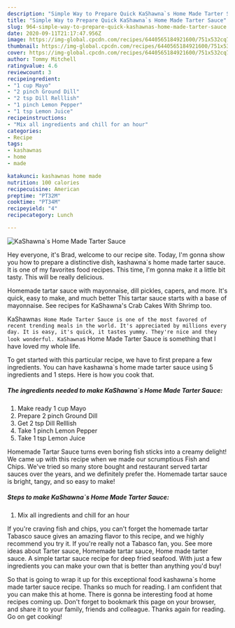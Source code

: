 ```yaml
---
description: "Simple Way to Prepare Quick KaShawna`s Home Made Tarter Sauce"
title: "Simple Way to Prepare Quick KaShawna`s Home Made Tarter Sauce"
slug: 964-simple-way-to-prepare-quick-kashawnas-home-made-tarter-sauce
date: 2020-09-11T21:17:47.956Z
image: https://img-global.cpcdn.com/recipes/6440565184921600/751x532cq70/kashawnas-home-made-tarter-sauce-recipe-main-photo.jpg
thumbnail: https://img-global.cpcdn.com/recipes/6440565184921600/751x532cq70/kashawnas-home-made-tarter-sauce-recipe-main-photo.jpg
cover: https://img-global.cpcdn.com/recipes/6440565184921600/751x532cq70/kashawnas-home-made-tarter-sauce-recipe-main-photo.jpg
author: Tommy Mitchell
ratingvalue: 4.6
reviewcount: 3
recipeingredient:
- "1 cup Mayo"
- "2 pinch Ground Dill"
- "2 tsp Dill Relllish"
- "1 pinch Lemon Pepper"
- "1 tsp Lemon Juice"
recipeinstructions:
- "Mix all ingredients and chill for an hour"
categories:
- Recipe
tags:
- kashawnas
- home
- made

katakunci: kashawnas home made 
nutrition: 100 calories
recipecuisine: American
preptime: "PT32M"
cooktime: "PT34M"
recipeyield: "4"
recipecategory: Lunch

---
```



![KaShawna`s Home Made Tarter Sauce](https://img-global.cpcdn.com/recipes/6440565184921600/751x532cq70/kashawnas-home-made-tarter-sauce-recipe-main-photo.jpg)

Hey everyone, it's Brad, welcome to our recipe site. Today, I'm gonna show you how to prepare a distinctive dish, kashawna`s home made tarter sauce. It is one of my favorites food recipes. This time, I'm gonna make it a little bit tasty. This will be really delicious.

Homemade tartar sauce with mayonnaise, dill pickles, capers, and more. It&#39;s quick, easy to make, and much better This tartar sauce starts with a base of mayonnaise. See recipes for KaShawna&#39;s Crab Cakes With Shrimp too.

KaShawna`s Home Made Tarter Sauce is one of the most favored of recent trending meals in the world. It's appreciated by millions every day. It is easy, it's quick, it tastes yummy. They're nice and they look wonderful. KaShawna`s Home Made Tarter Sauce is something that I have loved my whole life.


To get started with this particular recipe, we have to first prepare a few ingredients. You can have kashawna`s home made tarter sauce using 5 ingredients and 1 steps. Here is how you cook that.

<!--inarticleads1-->

##### The ingredients needed to make KaShawna`s Home Made Tarter Sauce:

1. Make ready 1 cup Mayo
1. Prepare 2 pinch Ground Dill
1. Get 2 tsp Dill Relllish
1. Take 1 pinch Lemon Pepper
1. Take 1 tsp Lemon Juice


Homemade Tartar Sauce turns even boring fish sticks into a creamy delight! We came up with this recipe when we made our scrumptious Fish and Chips. We&#39;ve tried so many store bought and restaurant served tartar sauces over the years, and we definitely prefer the. Homemade tartar sauce is bright, tangy, and so easy to make! 

<!--inarticleads2-->

##### Steps to make KaShawna`s Home Made Tarter Sauce:

1. Mix all ingredients and chill for an hour


If you&#39;re craving fish and chips, you can&#39;t forget the homemade tartar Tabasco sauce gives an amazing flavor to this recipe, and we highly recommend you try it. If you&#39;re really not a Tabasco fan, you. See more ideas about Tarter sauce, Homemade tartar sauce, Home made tarter sauce. A simple tartar sauce recipe for deep fried seafood. With just a few ingredients you can make your own that is better than anything you&#39;d buy! 

So that is going to wrap it up for this exceptional food kashawna`s home made tarter sauce recipe. Thanks so much for reading. I am confident that you can make this at home. There is gonna be interesting food at home recipes coming up. Don't forget to bookmark this page on your browser, and share it to your family, friends and colleague. Thanks again for reading. Go on get cooking!
